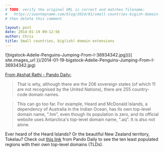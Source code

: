 ```yaml
---
# TODO: verify the original URL is correct and matches filename:
#   https://iwantmyname.com/blog/2014/01/small-countries-bigish-domain-extensions.html
# then delete this comment

layout: post
date: 2014-01-19 09:12:56
author: Chris
title: Small countries, big(ish) domain extensions
---
```


![bigstock-Adelie-Penguins-Jumping-From-I-36934342.jpg]({{ site.images_url }}/2014-01-19-bigstock-Adelie-Penguins-Jumping-From-I-36934342.jpg)

[From Akshat Rathi - Pando Daily:](http://pando.com/2014/01/16/10-tiny-places-that-have-their-own-domain-names/)

>That is why, although there are the 206 sovereign states (of which 11 are not recognised by the United Nations), there are 255 country-code domain names.

>

>This can go too far. For example, Heard and McDonald Islands, a dependency of Australia in the Indian Ocean, has its own top-level domain name, ".hm", even though its population is zero, and its official website uses Antarctica's top-level domain name, ".aq". It is also not alone.

Ever heard of the Heard Islands? Or the beautiful New Zealand territory, Tokelau? Check out [this link](http://pando.com/2014/01/16/10-tiny-places-that-have-their-own-domain-names/) from Pando Daily to see the ten least populated regions with their own top-level domains (TLDs).
